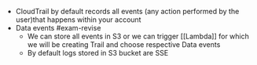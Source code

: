 - CloudTrail by default records all events (any action performed by the user)that happens within your account
- Data events #exam-revise
	- We can store all events in S3 or we can trigger [[Lambda]] for which we will be creating Trail and choose respective Data events
	- By default logs stored in S3 bucket are SSE
